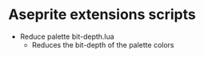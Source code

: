 # Aseprite extensions scripts

- Reduce palette bit-depth.lua
  - Reduces the bit-depth of the palette colors
